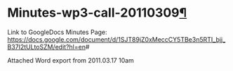 Minutes-wp3-call-20110309[¶](#Minutes-wp3-call-20110309)
========================================================

Link to GoogleDocs Minutes Page:
<https://docs.google.com/document/d/1SJT89jZ0xMeccCY5TBe3n5RTI_bjj_B37I2tULtoSZM/edit?hl=en>\#

Attached Word export from 2011.03.17 10am

